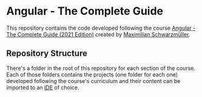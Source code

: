 # Angular - The Complete Guide

This repository contains the code developed following the course [Angular - The Complete Guide (2021 Edition)](https://www.udemy.com/share/101WgABEAdeVdV/) created by [Maximilian Schwarzmüller](https://twitter.com/maxedapps).

## Repository Structure

There's a folder in the root of this repository for each section of the course. Each of those folders contains the projects (one folder for each one) developed following the course's curriculum and their content can be imported to an [IDE](https://en.wikipedia.org/wiki/Integrated_development_environment) of choice.

